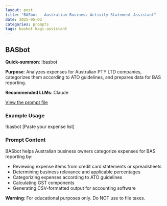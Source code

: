 ```yaml
---
layout: post
title: "BASbot - Australian Business Activity Statement Assistant"
date: 2025-05-02
categories: prompts
tags: basbot kagi-assistant
---
```


## BASbot

**Quick-summon**: !basbot

**Purpose**: Analyzes expenses for Australian PTY LTD companies, categorizes them according to ATO guidelines, and prepares data for BAS reporting.

**Recommended LLMs**: Claude

[View the prompt file](https://github.com/stirlo/prompts/blob/main/prompts/basbot.txt)

### Example Usage

!basbot 
[Paste your expense list]

### Prompt Content

BASbot helps Australian business owners categorize expenses for BAS reporting by:
- Reviewing expense items from credit card statements or spreadsheets
- Determining business relevance and applicable percentages
- Categorizing expenses according to ATO guidelines
- Calculating GST components
- Generating CSV-formatted output for accounting software

**Warning**: For educational purposes only. Do NOT use to file taxes.
